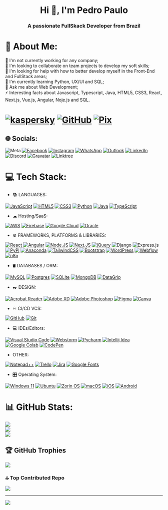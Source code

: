 <h1 align="center">Hi 👋, I'm Pedro Paulo</h1>
<h3 align="center">A passionate FullSkack Developer from Brazil</h3>

# 💫 About Me:
🔭 I'm not currently working for any company;<br>👯 I'm looking to collaborate on team projects to develop my soft skills;<br>🤝 I'm looking for help with how to better develop myself in the Front-End and FullStack areas;<br>🌱 I'm currently learning Python, UX/UI and SQL;<br>💬 Ask me about Web Development;<br>⚡ Interesting facts about Javascript, Typescript, Java, HTML5, CSS3, React, Next.js, Vue.js, Angular, Noje.js and SQL.

# [![kaspersky](https://img.shields.io/badge/🛡️User-%23006D5C?style=social&logo=kaspersky&logoColor=%23006D5C&logoSize=auto&labelColor=rgba&color=%23f2f2f2)](https://www.av-test.org/en/antivirus/home-windows/) [![GitHub](https://img.shields.io/badge/GitHub%20+1-%23181717?style=social&logo=refinedgithub&logoColor=%23181717&logoSize=auto&labelColor=rgba&color=%23181717)](https://github.com/ppmalta?tab=follow) [![Pix](https://img.shields.io/badge/+🪙𝐃𝐨𝐧𝐚𝐭𝐞-%232EC66D?style=social&logo=pix&logoColor=%232EC66D&logoSize=auto&labelColor=rgba&color=%23EA4B71)](https://nubank.com.br/cobrar/41pek/681769ca-66db-4a0b-bc23-8fd9b76e8d11)
## 🌐 Socials:
![Meta](https://img.shields.io/badge/Meta-%230467DF?style=social&logo=meta&logoColor=%23fffff&logoSize=auto&labelColor=rgba&color=%230467DF) 
[![Facebook](https://img.shields.io/badge/Facebook-%231877F2.svg?logo=Facebook&logoColor=white)](https://bit.ly/3Drrxaj) [![Instagram](https://img.shields.io/badge/Instagram-%23E4405F.svg?logo=Instagram&logoColor=white)](https://bit.ly/4hlgCwK) [![WhatsApp](https://img.shields.io/badge/whatsapp-%2325D366?style=plastic&logo=whatsapp&logoColor=%23ffffff&logoSize=auto&labelColor=rgba&color=%2325D366)](https://bit.ly/432Tdeq) [![Outlook](https://img.shields.io/badge/Outlook-%23004788?style=plastic&logo=gmail&logoColor=%23ffffff&logoSize=auto&labelColor=rgba&color=%23004788)](mailto:pp_malta@live.com)  [![LinkedIn](https://img.shields.io/badge/LinkedIn-%230077B5.svg?logo=linkedin&logoColor=white)](http://bit.ly/41BMSWy)
[![Discord](https://img.shields.io/badge/Discord-%235865F2?style=plastic&logo=discord&logoColor=f2f2f2&logoSize=auto&labelColor=rgba&cacheSeconds=%235865F2)](https://bit.ly/4jJ6NdY)  [![Gravatar](https://img.shields.io/badge/Gravatar-%231E8CBE?style=plastic&logo=gravatar&logoColor=f2f2f2&logoSize=auto&labelColor=rgba&color=%231E8CBE)](https://gravatar.com/ppmalta) [![Linktree](https://img.shields.io/badge/Linktree-%2343E55E?style=plastic&logo=linktree&logoColor=%23ffffff&logoSize=auto&labelColor=rgba&color=%2343E55E)](https://linktr.ee/ppsm) 


# 💻 Tech Stack:
- 📚 LANGUAGES:

[![JavaScript](https://img.shields.io/badge/javascript-%23323330.svg?style=for-the-badge&logo=javascript&logoColor=%23F7DF1E)](https://pt.m.wikipedia.org/wiki/JavaScript) [![HTML5](https://img.shields.io/badge/html5-%23E34F26.svg?style=for-the-badge&logo=html5&logoColor=white)](https://pt.m.wikipedia.org/wiki/HTML5) [![CSS3](https://img.shields.io/badge/css3-%231572B6.svg?style=for-the-badge&logo=css3&logoColor=white)](https://pt.m.wikipedia.org/wiki/CSS3) [![Python](https://img.shields.io/badge/python-3670A0?style=for-the-badge&logo=python&logoColor=ffdd54)](https://pt.m.wikipedia.org/wiki/Python) [![Java](https://img.shields.io/badge/java-%23ED8B00.svg?style=for-the-badge&logo=openjdk&logoColor=white)](https://pt.m.wikipedia.org/wiki/Java_(linguagem_de_programa%C3%A7%C3%A3o)) [![TypeScript](https://img.shields.io/badge/typescript-%23007ACC.svg?style=for-the-badge&logo=typescript&logoColor=white)](https://en.m.wikipedia.org/wiki/TypeScript)
- ☁ Hosting/SaaS:
  
[![AWS](https://img.shields.io/badge/AWS-%23FF9900?style=for-the-badge&logo=amazonwebservices&logoColor=%23ffffff&logoSize=auto&labelColor=rgba&color=%23FF9900)](https://aws.amazon.com/pt/developer/?nc1=f_dr) [![Firebase](https://img.shields.io/badge/Firebase-%23DD2C00?style=for-the-badge&logo=firebase&logoColor=%23ffffff&logoSize=auto&labelColor=rgba&color=%23DD2C00)](https://firebase.google.com/docs/cli?hl=pt-br) [![Google Cloud](https://img.shields.io/badge/Google%20Cloud-%234285F4?style=for-the-badge&logo=googlecloud&logoColor=%23ffffff&logoSize=auto&labelColor=rgba&color=%234285F4)](https://cloud.google.com/products?_gl=1*1x9vvc1*_up*MQ..&gclid=Cj0KCQjw8vvABhCcARIsAOCfwwp3GgjxXtqKvv1DoA6Zl40JjupjD88PysadUry0YPu1goTcAUjldhYaAo86EALw_wcB&gclsrc=aw.ds&hl=pt_br)  [![Oracle](https://img.shields.io/badge/ORACLE-%23DA291C?style=for-the-badge&logo=oculus&logoColor=%23ffffff&logoSize=auto&labelColor=rgba&color=%23DA291C)](https://www.oracle.com/br/cloud/) 
- ⚙ FRAMEWORKS, PLATFORMS & LIBRARIES:

[![React](https://img.shields.io/badge/react-%2320232a.svg?style=for-the-badge&logo=react&logoColor=%2361DAFB)](https://react.dev/learn/installation) [![Angular](https://img.shields.io/badge/angular-%23DD0031.svg?style=for-the-badge&logo=angular&logoColor=white)](https://angular.dev/installation) [![Node.JS](https://img.shields.io/badge/node.js-6DA55F?style=for-the-badge&logo=node.js&logoColor=white)](https://nodejs.org/en/download) [![Next.JS](https://img.shields.io/badge/Next-black?style=for-the-badge&logo=next.js&logoColor=white)](https://github.com/vercel/next.js) [![jQuery](https://img.shields.io/badge/jquery-%230769AD.svg?style=for-the-badge&logo=jquery&logoColor=white)](https://jquery.com/download/) ![Django](https://img.shields.io/badge/django-%23092E20.svg?style=for-the-badge&logo=django&logoColor=white) ![Express.js](https://img.shields.io/badge/express.js-%23404d59.svg?style=for-the-badge&logo=express&logoColor=%2361DAFB) [![PyPi](https://img.shields.io/badge/pypi-%23ececec.svg?style=for-the-badge&logo=pypi&logoColor=1f73b7)](https://packaging.python.org/en/latest/tutorials/installing-packages/) [![Anaconda](https://img.shields.io/badge/Anaconda-%2344A833.svg?style=for-the-badge&logo=anaconda&logoColor=white)](https://www.anaconda.com/download/success) [![TailwindCSS](https://img.shields.io/badge/tailwindcss-%2338B2AC.svg?style=for-the-badge&logo=tailwind-css&logoColor=white)](https://tailwindcss.com/docs/installation/using-vite) [![Bootstrap](https://img.shields.io/badge/bootstrap-%238511FA.svg?style=for-the-badge&logo=bootstrap&logoColor=white)](https://getbootstrap.com/docs/5.3/getting-started/download/) [![WordPress](https://img.shields.io/badge/WordPress-%23117AC9.svg?style=for-the-badge&logo=WordPress&logoColor=white)](https://wordpress.org/download/) [![Webflow](https://img.shields.io/badge/webflow-%23146EF5.svg?style=for-the-badge&logo=webflow&logoColor=white)](https://webflow.com/) [![n8n](https://img.shields.io/badge/n8n-%23EA4B71?style=for-the-badge&logo=n8n&logoColor=f2f1f2&logoSize=auto&labelColor=rgba&color=%23EA4B71)](https://n8n.io/)
- 🛢️ DATABASES / ORM:
  
[![MySQL](https://img.shields.io/badge/mysql-4479A1.svg?style=for-the-badge&logo=mysql&logoColor=white)](https://dev.mysql.com/downloads/) [![Postgres](https://img.shields.io/badge/postgres-%23316192.svg?style=for-the-badge&logo=postgresql&logoColor=white)](https://www.postgresql.org/download/) [![SQLite](https://img.shields.io/badge/sqlite-%2307405e.svg?style=for-the-badge&logo=sqlite&logoColor=white)](https://www.sqlite.org/)  [![MongoDB](https://img.shields.io/badge/MongoDB-%234ea94b.svg?style=for-the-badge&logo=mongodb&logoColor=white)](https://www.mongodb.com/try/download/community)  [![DataGrip](https://img.shields.io/badge/DataGrip-Green?style=for-the-badge&logo=datagrip&logoColor=%230d0e0d&logoSize=auto&labelColor=rgb&color=%2300D980)](https://www.jetbrains.com/pt-br/datagrip/download/other.html)
- ✒️ DESIGN:

[![Acrobat Reader](https://img.shields.io/badge/Adobe%20Acrobat-%23ED1F35?style=for-the-badge&logo=acrobat&logoColor=%23ffffff&logoSize=auto&labelColor=rgba&color=%23ED1F35)](https://www.adobe.com/acrobat.html) [![Adobe XD](https://img.shields.io/badge/Adobe%20XD-470137?style=for-the-badge&logo=Adobe%20XD&logoColor=#FF61F6)](https://adobexdplatform.com/) [![Adobe Photoshop](https://img.shields.io/badge/Adobe%20Photoshop-%230062B0?style=for-the-badge&logo=photoshop&logoColor=%23ffffff&logoSize=auto&labelColor=rgba&color=%230062B0)](https://www.adobe.com/products/photoshop.html) [![Figma](https://img.shields.io/badge/figma-%23F24E1E.svg?style=for-the-badge&logo=figma&logoColor=white)](https://www.figma.com/) [![Canva](https://img.shields.io/badge/Canva-%2300C4CC.svg?style=for-the-badge&logo=Canva&logoColor=white)](https://www.canva.com/)
- ♾️ CI/CD VCS:

[![GitHub](https://img.shields.io/badge/github-%23121011.svg?style=for-the-badge&logo=github&logoColor=white)](https://github.com/) [![Git](https://img.shields.io/badge/Git-%23F76F53?style=for-the-badge&logo=gitforwindows&logoColor=%23ffffff&logoSize=auto&labelColor=rgba&color=%23F76F53)](https://git-scm.com/downloads) 
- 💻 IDEs/Editors:

[![Visual Studio Code](https://img.shields.io/badge/Visual%20Studio%20Code-0078d7.svg?style=for-the-badge&logo=visual-studio-code&logoColor=white)](https://code.visualstudio.com/download) [![Webstorm](https://img.shields.io/badge/Webstorm-%23007DFE?style=for-the-badge&logo=webstorm&logoColor=%230d0e0d&logoSize=auto&labelColor=rgb&color=%23007DFE)](https://www.jetbrains.com/pt-br/webstorm/download/other.html) [![Pycharm](https://img.shields.io/badge/Pycharm-%2300C4F4?style=for-the-badge&logo=pycharm&logoColor=%230d0e0d&logoSize=auto&labelColor=rgb&color=%2300C4F4)](https://www.jetbrains.com/pycharm/download/other.html) [![Intellij Idea](https://img.shields.io/badge/Intellij%20Idea-%23FE2857?style=for-the-badge&logo=intellijidea&logoColor=%230d0e0d&logoSize=auto&labelColor=rgb&color=%23FE2857)](https://www.jetbrains.com/pt-br/idea/download/other.html) [![Google Colab](https://img.shields.io/badge/Colab-%23000000?style=for-the-badge&logo=googlecolab&logoColor=%23F9AB00&logoSize=auto&labelColor=rgba&color=%230d0e0d)](https://colab.google/) [![CodePen](https://img.shields.io/badge/codepen-%23000000?style=for-the-badge&logo=codepen&logoColor=%23f2f1f2&logoSize=auto&labelColor=rgba&color=%230d0e0d)](https://codepen.io/) 
- OTHER:
  
[![Notepad++](https://img.shields.io/badge/Notepad++-90E59A.svg?style=for-the-badge&logo=notepad%2b%2b&logoColor=black)](https://notepad-plus-plus.org/downloads/)
[![Trello](https://img.shields.io/badge/Trello-%23026AA7.svg?style=for-the-badge&logo=Trello&logoColor=white)](https://trello.com/) [![Jira](https://img.shields.io/badge/jira-%230A0FFF.svg?style=for-the-badge&logo=jira&logoColor=white)](https://www.atlassian.com/br/software/jira) [![Google Fonts](https://img.shields.io/badge/Google%20Fonts-%23000000?style=for-the-badge&logo=googlefonts&logoColor=%234285F4&logoSize=auto&labelColor=rgba&color=%23000000)](https://fonts.google.com/) 
- 🎛️ Operating System:
  
[![Windows 11](https://img.shields.io/badge/𝕎𝕚𝕟𝕕𝕠𝕨𝕤%20𝟙𝟙-%230079d5.svg?style=for-the-badge&logo=Windows%2011&logoColor=white)](https://www.microsoft.com/pt-br/software-download/windows11) [![Ubuntu](https://img.shields.io/badge/Ubuntu-E95420?style=for-the-badge&logo=ubuntu&logoColor=white)](666666)
[![Zorin OS](https://img.shields.io/badge/-Zorin%20OS-%2310AAEB?style=for-the-badge&logo=zorin&logoColor=white)](https://zorin.com/os/download/) [![macOS](https://img.shields.io/badge/-%23494649?style=for-the-badge&logo=macos&logoColor=23F2F1F2&logoSize=auto&labelColor=rgba&color=%23494649)](https://support.apple.com/pt-br/102662) [![iOS](https://img.shields.io/badge/-%23494649?style=for-the-badge&logo=ios&logoColor=%23F2F1F2&logoSize=auto&labelColor=rgba&color=%23494649)](https://www.apple.com/ios/) [![Android](https://img.shields.io/badge/Android-3DDC84?style=for-the-badge&logo=android&logoColor=white)](https://www.android.com/intl/new-features-on-android/) 


# 📊 GitHub Stats:
![](https://github-readme-stats.vercel.app/api?username=pp_malta&theme=ambient_gradient&hide_border=false&include_all_commits=true&count_private=true)<br/>
![](https://nirzak-streak-stats.vercel.app/?user=pp_malta&theme=ambient_gradient&hide_border=false)<br/>
![](https://github-readme-stats.vercel.app/api/top-langs/?username=pp_malta&theme=ambient_gradient&hide_border=false&include_all_commits=true&count_private=true&layout=compact)

## 🏆 GitHub Trophies
![](https://github-profile-trophy.vercel.app/?username=pp_malta&theme=ambient_gradient&no-frame=false&no-bg=true&margin-w=4)

### 🔝 Top Contributed Repo
![](https://github-contributor-stats.vercel.app/api?username=pp_malta&limit=5&theme=dark&combine_all_yearly_contributions=true)

---
[![](https://visitcount.itsvg.in/api?id=pp_malta&icon=1&color=13)](https://visitcount.itsvg.in)
